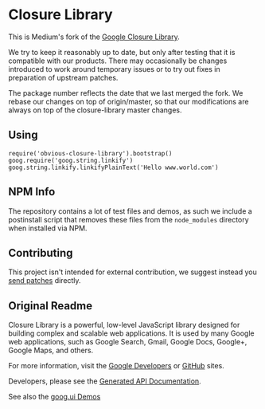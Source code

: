 # Closure Library

This is Medium's fork of the
[Google Closure Library](https://github.com/google/closure-library).

We try to keep it reasonably up to date, but only after testing that it is
compatible with our products. There may occasionally be changes introduced to
work around temporary issues or to try out fixes in preparation of upstream
patches.

The package number reflects the date that we last merged the fork. We rebase
our changes on top of origin/master, so that our modifications are always on top of
the closure-library master changes.

## Using

```
require('obvious-closure-library').bootstrap()
goog.require('goog.string.linkify')
goog.string.linkify.linkifyPlainText('Hello www.world.com')
```

## NPM Info

The repository contains a lot of test files and demos, as such we include a
postinstall script that removes these files from the `node_modules` directory
when installed via NPM.

## Contributing

This project isn't intended for external contribution, we suggest instead you
[send patches](https://code.google.com/p/closure-library/wiki/Contributors)
directly.

## Original Readme

Closure Library is a powerful, low-level JavaScript library designed
for building complex and scalable web applications. It is used by many
Google web applications, such as Google Search, Gmail, Google Docs,
Google+, Google Maps, and others.

For more information, visit the
[Google Developers](https://developers.google.com/closure/library) or
[GitHub](https://github.com/google/closure-library) sites.

Developers, please see the
[Generated API Documentation](http://google.github.io/closure-library/api/).

See also the
[goog.ui Demos](http://google.github.io/closure-library/source/closure/goog/demos/)

